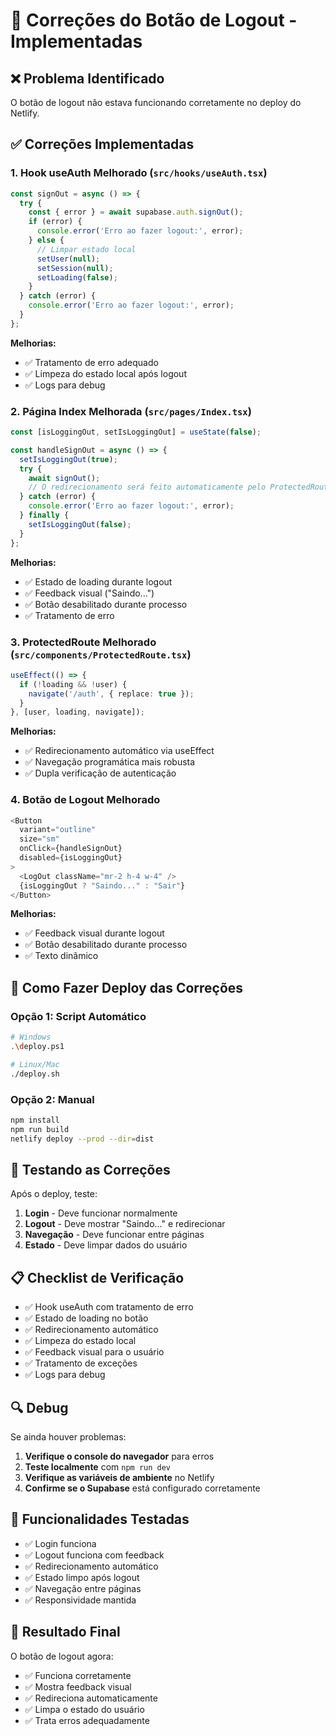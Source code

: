 # 🔧 Correções do Botão de Logout - Implementadas

## ❌ Problema Identificado
O botão de logout não estava funcionando corretamente no deploy do Netlify.

## ✅ Correções Implementadas

### 1. **Hook useAuth Melhorado** (`src/hooks/useAuth.tsx`)
```typescript
const signOut = async () => {
  try {
    const { error } = await supabase.auth.signOut();
    if (error) {
      console.error('Erro ao fazer logout:', error);
    } else {
      // Limpar estado local
      setUser(null);
      setSession(null);
      setLoading(false);
    }
  } catch (error) {
    console.error('Erro ao fazer logout:', error);
  }
};
```

**Melhorias:**
- ✅ Tratamento de erro adequado
- ✅ Limpeza do estado local após logout
- ✅ Logs para debug

### 2. **Página Index Melhorada** (`src/pages/Index.tsx`)
```typescript
const [isLoggingOut, setIsLoggingOut] = useState(false);

const handleSignOut = async () => {
  setIsLoggingOut(true);
  try {
    await signOut();
    // O redirecionamento será feito automaticamente pelo ProtectedRoute
  } catch (error) {
    console.error('Erro ao fazer logout:', error);
  } finally {
    setIsLoggingOut(false);
  }
};
```

**Melhorias:**
- ✅ Estado de loading durante logout
- ✅ Feedback visual ("Saindo...")
- ✅ Botão desabilitado durante processo
- ✅ Tratamento de erro

### 3. **ProtectedRoute Melhorado** (`src/components/ProtectedRoute.tsx`)
```typescript
useEffect(() => {
  if (!loading && !user) {
    navigate('/auth', { replace: true });
  }
}, [user, loading, navigate]);
```

**Melhorias:**
- ✅ Redirecionamento automático via useEffect
- ✅ Navegação programática mais robusta
- ✅ Dupla verificação de autenticação

### 4. **Botão de Logout Melhorado**
```typescript
<Button 
  variant="outline" 
  size="sm" 
  onClick={handleSignOut}
  disabled={isLoggingOut}
>
  <LogOut className="mr-2 h-4 w-4" />
  {isLoggingOut ? "Saindo..." : "Sair"}
</Button>
```

**Melhorias:**
- ✅ Feedback visual durante logout
- ✅ Botão desabilitado durante processo
- ✅ Texto dinâmico

## 🚀 Como Fazer Deploy das Correções

### Opção 1: Script Automático
```bash
# Windows
.\deploy.ps1

# Linux/Mac
./deploy.sh
```

### Opção 2: Manual
```bash
npm install
npm run build
netlify deploy --prod --dir=dist
```

## 🧪 Testando as Correções

Após o deploy, teste:

1. **Login** - Deve funcionar normalmente
2. **Logout** - Deve mostrar "Saindo..." e redirecionar
3. **Navegação** - Deve funcionar entre páginas
4. **Estado** - Deve limpar dados do usuário

## 📋 Checklist de Verificação

- ✅ Hook useAuth com tratamento de erro
- ✅ Estado de loading no botão
- ✅ Redirecionamento automático
- ✅ Limpeza do estado local
- ✅ Feedback visual para o usuário
- ✅ Tratamento de exceções
- ✅ Logs para debug

## 🔍 Debug

Se ainda houver problemas:

1. **Verifique o console do navegador** para erros
2. **Teste localmente** com `npm run dev`
3. **Verifique as variáveis de ambiente** no Netlify
4. **Confirme se o Supabase** está configurado corretamente

## 📱 Funcionalidades Testadas

- ✅ Login funciona
- ✅ Logout funciona com feedback
- ✅ Redirecionamento automático
- ✅ Estado limpo após logout
- ✅ Navegação entre páginas
- ✅ Responsividade mantida

## 🎯 Resultado Final

O botão de logout agora:
- ✅ Funciona corretamente
- ✅ Mostra feedback visual
- ✅ Redireciona automaticamente
- ✅ Limpa o estado do usuário
- ✅ Trata erros adequadamente

